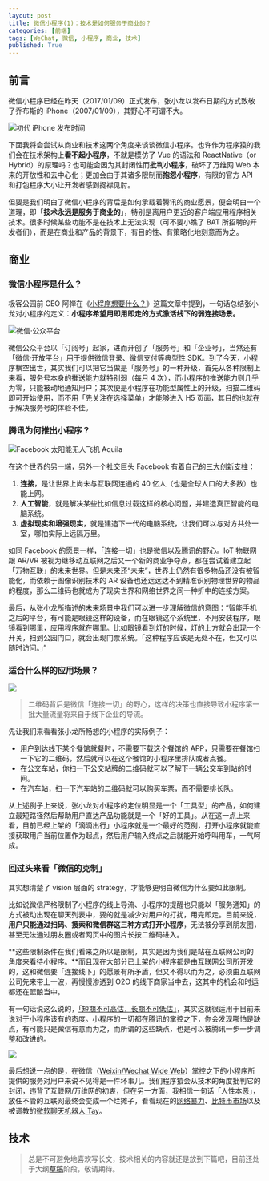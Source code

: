 ```yaml
---
layout: post
title: 微信小程序(1)：技术是如何服务于商业的？
categories: [前端]
tags: [WeChat, 微信, 小程序, 商业, 技术]
published: True
---
```


## 前言

微信小程序已经在昨天（2017/01/09）正式发布，张小龙以发布日期的方式致敬了乔布斯的 iPhone（2007/01/09），其野心不可谓不大。

![初代 iPhone 发布时间](https://raw.staticdn.net/JimmyLv/images/master/images/2016/1484030180588.png)

下面我将会尝试从商业和技术这两个角度来谈谈微信小程序。也许作为程序猿的我们会在技术架构上**看不起小程序**，不就是模仿了 Vue 的语法和 ReactNative（or Hybrid）的原理吗？也可能会因为其封闭性而**批判小程序**，破坏了万维网 Web 本来的开放性和去中心化；更加会由于其诸多限制而**抱怨小程序**，有限的官方 API 和打包程序大小让开发者感到捉襟见肘。

但要是我们明白了微信小程序的背后是如何承载着腾讯的商业愿景，便会明白一个道理，即「**技术永远是服务于商业的**」，特别是离用户更近的客户端应用程序相关技术。很多时候某些功能不是在技术上无法实现（可不要小瞧了 BAT 所招聘的开发者们），而是在商业和产品的背景下，有目的性、有策略化地刻意而为之。

## 商业

### 微信小程序是什么？

极客公园前 CEO 阿禅在《[小程序想要什么？](https://kenengba.com/post/3538.html)》这篇文章中提到，一句话总结张小龙对小程序的定义：**小程序希望用即用即走的方式激活线下的弱连接场景。**

![微信·公众平台](https://raw.staticdn.net/JimmyLv/images/master/images/2016/1484051181209.png)

微信公众平台以「订阅号」起家，进而开创了「服务号」和「企业号」，当然还有「微信·开放平台」用于提供微信登录、微信支付等典型性 SDK。到了今天，小程序横空出世，其实我们可以把它当做是「服务号」的一种升级，首先从各种限制上来看，服务号本身的推送能力就特别弱（每月 4 次），而小程序的推送能力则几乎为零，只能被动地通知用户；其次便是小程序在功能型属性上的升级，扫描二维码即可开始使用，而不用「先关注在选择菜单」才能够进入 H5 页面，其目的也就在于解决服务号的体验不佳。

### 腾讯为何推出小程序？

![Facebook 太阳能无人飞机 Aquila](https://raw.staticdn.net/JimmyLv/images/master/images/2016/1484051363573.png)

在这个世界的另一端，另外一个社交巨头 Facebook 有着自己的[三大创新支柱](http://www.geekpark.net/topics/216488)：

1. **连接**，是让世界上尚未与互联网连通的 40 亿人（也是全球人口的大多数）也能上网。
2. **人工智能**，就是解决某些比如信息过载这样的核心问题，并建造真正智能的电脑系统。
3. **虚拟现实和增强现实**，就是建造下一代的电脑系统，让我们可以与对方共处一室，哪怕实际上远隔万里。

如同 Facebook 的愿景一样，「连接一切」也是微信以及腾讯的野心。IoT 物联网跟 AR/VR 被视为继移动互联网之后又一个新的商业争夺点，都在尝试着建立起「万物互联」的未来世界。但是未来还“未来”，世界上仍然有很多物品还没有被智能化，而依赖于图像识别技术的 AR 设备也还远远达不到精准识别物理世界的物品的程度，那么二维码也就成为了现实世界和网络世界之间一种折中的连接方案。

最后，从张小龙[所描述的未来场景](http://www.geekpark.net/topics/217652)中我们可以进一步理解微信的意图：“智能手机之后的平台，有可能是眼镜这样的设备，而在眼镜这个系统里，不用安装程序，眼镜看到哪里，应用程序就在哪里。比如眼镜看到灯的时候，灯的上方就会出现一个开关，扫到公园门口，就会出现门票系统。「这种程序应该是无处不在，但又可以随时访问。」”

### 适合什么样的应用场景？

![](https://raw.staticdn.net/JimmyLv/images/master/images/2016/1484051459393.png)

> 二维码背后是微信「连接一切」的野心，这样的决策也直接导致小程序第一批大量流量将来自于线下企业的导流。

先让我们来看看张小龙所畅想的小程序的实际例子：

- 用户到达线下某个餐馆就餐时，不需要下载这个餐馆的 APP，只需要在餐馆扫一下它的二维码，然后就可以在这个餐馆的小程序里排队或者点餐。
- 在公交车站，你扫一下公交站牌的二维码就可以了解下一辆公交车到站的时间。
- 在汽车站，扫一下汽车站的二维码就可以购买车票，而不需要排长队。

从上述例子上来说，张小龙对小程序的定位明显是一个「工具型」的产品，如何建立最短路径然后帮助用户直达产品功能就是一个「好的工具」。从在这一点上来看，目前已经上架的「滴滴出行」小程序就是一个最好的范例，打开小程序就能直接获取用户当前位置作为起点，然后用户输入终点之后就能开始呼叫用车，一气呵成。

### 回过头来看「微信的克制」

其实想清楚了 vision 层面的 strategy，才能够更明白微信为什么要如此限制。

比如说微信严格限制了小程序的线上导流、小程序的提醒也只能以「服务通知」的方式被动出现在聊天列表中，要的就是减少对用户的打扰，用完即走。目前来说，**用户只能通过扫码、搜索和微信群这三种方式打开小程序**，无法被分享到朋友圈，甚至无法通过朋友圈或者网页中的图片长按二维码进入。

**这些限制条件在我们看来之所以是限制，其实是因为我们是站在互联网公司的角度来看待小程序。**而且现在大部分已上架的小程序都是由互联网公司所开发的，这和微信要「连接线下」的愿景有所矛盾，但又不得以而为之，必须由互联网公司先来带上一波，再慢慢渗透到 O2O 的线下商家当中去，这其中的机会和时运都还在酝酿当中。

有一句话说这么说的，[「短期不可高估，长期不可低估」](https://www.zhihu.com/question/54547736/answer/140056623)，其实这就很适用于目前来说对于小程序该有的态度。小程序的一切都在腾讯的掌控之下，你会发现哪怕是缺点，有可能只是微信有意而为之，而所谓的这些缺点，也是可以被腾讯一步一步调整和改进的。

![](https://raw.staticdn.net/JimmyLv/images/master/images/2016/1484051670988.png)

最后想说一点的是，在微信（[Weixin/Wechat Wide Web](https://zhuanlan.zhihu.com/p/24782839)）掌控之下的小程序所提供的服务对用户来说不见得是一件坏事儿。我们程序猿会从技术的角度批判它的封闭，违背了互联网/万维网的初衷，但在另一方面，我相信一句话「人性本恶」，放任不管的互联网最终会变成一个烂摊子，看看现在的[网络暴力](https://zh.wikipedia.org/zh-hant/%E7%B6%B2%E8%B7%AF%E9%9C%B8%E5%87%8C)、[比特币市场](http://if.pedaily.cn/news/201701/20170106161298634.shtml)以及被调教的[微软聊天机器人 Tay](https://www.zhihu.com/question/41764875)。

## 技术

> 总是不可避免地喜欢写长文，技术相关的内容就还是放到下篇吧，目前还处于大纲[草稿](https://github.com/JimmyLv/jimmylv.github.io/blob/master/_posts/%E5%89%8D%E7%AB%AF/2017-01-11-wechat-app-with-business-and-technology-02.md)阶段，敬请期待。

